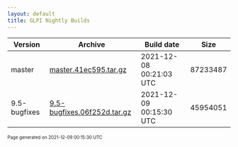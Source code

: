 ```yaml
---
layout: default
title: GLPI Nightly Builds
---
```


Version|Archive|Build date|Size
---|---|---|---
master|[master.41ec595.tar.gz](master.41ec595.tar.gz)|2021-12-08 00:21:03 UTC|87233487
9.5-bugfixes|[9.5-bugfixes.06f252d.tar.gz](9.5-bugfixes.06f252d.tar.gz)|2021-12-09 00:15:30 UTC|45954051

<font size="1">Page generated on 2021-12-09 00:15:30 UTC</font>
